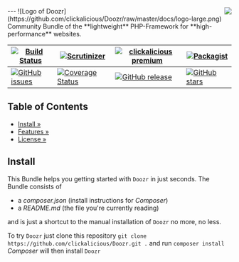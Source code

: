 <img src="https://avatars2.githubusercontent.com/u/514566?v=3&u=4615dfc4970d93dea5d3eaf996b7903ee6e24e20&s=140" align="right" />
---
![Logo of Doozr](https://github.com/clickalicious/Doozr/raw/master/docs/logo-large.png)  
Community Bundle of the **lightweight** PHP-Framework for **high-performance** websites.  

| [![Build Status](https://img.shields.io/travis/clickalicious/Doozr.svg)](https://travis-ci.org/clickalicious/Doozr) 	| [![Scrutinizer](https://img.shields.io/scrutinizer/g/clickalicious/Doozr.svg)](https://scrutinizer-ci.com/g/clickalicious/Doozr/) 	| [![clickalicious premium](https://img.shields.io/badge/clickalicious-premium-green.svg?style=flat)](https://www.clickalicious.de/) 	| [![Packagist](https://img.shields.io/packagist/l/clickalicious/Doozr.svg?style=flat)](http://opensource.org/licenses/BSD-3-Clause) 	|
|---	|---	|---	|---	|
| [![GitHub issues](https://img.shields.io/github/issues/clickalicious/doozr.svg?style=flat)](https://github.com/clickalicious/Doozr/issues) 	| [![Coverage Status](https://coveralls.io/repos/clickalicious/Doozr/badge.svg)](https://coveralls.io/r/clickalicious/Doozr)  	| [![GitHub release](https://img.shields.io/github/release/clickalicious/Doozr.svg?style=flat)](https://github.com/clickalicious/Doozr/releases) 	| [![GitHub stars](https://img.shields.io/github/stars/clickalicious/doozr.svg?style=flat)](https://github.com/clickalicious/Doozr/stargazers)  	|


## Table of Contents

- [Install »](#install)
- [Features »](https://github.com/clickalicious/Doozr/blob/master/README.md#features)
- [License »](https://github.com/clickalicious/Doozr/blob/master/LICENSE)

## Install

This Bundle helps you getting started with `Doozr` in just seconds.
The Bundle consists of

- a *composer.json* (install instructions for *Composer*)
- a *README.md* (the file you're currently reading)

and is just a shortcut to the manual installation of `Doozr` no more, no less.

To try `Doozr` just clone this repository `git clone https://github.com/clickalicious/Doozr.git .` and run `composer install` *Composer* will then install `Doozr`
